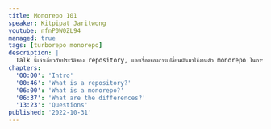```yaml
---
title: Monorepo 101
speaker: Kitpipat Jaritwong
youtube: nfnP0W0ZL94
managed: true
tags: [turborepo monorepo]
description: |
  Talk นี้เล่าเกี่ยวกับประวัติของ repository, และเรื่องของการเปลี่ยนผันมาใช้งานตัว monorepo ในการจัดการ microservice แทน
chapters:
  '00:00': 'Intro'
  '00:46': 'What is a repository?'
  '06:00': 'What is a monorepo?'
  '06:37': 'What are the differences?'
  '13:23': 'Questions'
published: '2022-10-31'
---
```

